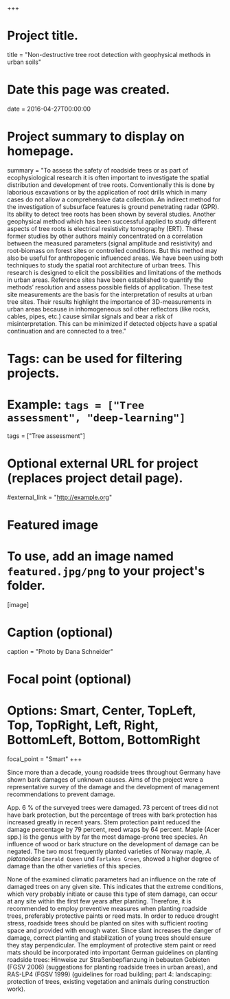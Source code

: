 +++
# Project title.
title = "Non-destructive tree root detection with geophysical methods in urban soils"

# Date this page was created.
date = 2016-04-27T00:00:00

# Project summary to display on homepage.
summary = "To assess the safety of roadside trees or as part of ecophysiological research it is often important to investigate the spatial distribution and development of tree roots. Conventionally this is done by laborious excavations or by the application of root drills which in many cases do not allow a comprehensive data collection. An indirect method for the investigation of subsurface features is ground penetrating radar (GPR). Its ability to detect tree roots has been shown by several studies. Another geophysical method which has been successful applied to study different aspects of tree roots is electrical resistivity tomography (ERT). These former studies by other authors mainly concentrated on a correlation between the measured parameters (signal amplitude and resistivity) and root-biomass on forest sites or controlled conditions. But this method may also be useful for anthropogenic influenced areas. We have been using both techniques to study the spatial root architecture of urban trees. This research is designed to elicit the possibilities and limitations of the methods in urban areas. Reference sites have been established to quantify the methods’ resolution and assess possible fields of application. These test site measurements are the basis for the interpretation of results at urban tree sites. Their results highlight the importance of 3D-measurements in urban areas because in inhomogeneous soil other reflectors (like rocks, cables, pipes, etc.) cause similar signals and bear a risk of misinterpretation. This can be minimized if detected objects have a spatial continuation and are connected to a tree."

# Tags: can be used for filtering projects.
# Example: `tags = ["Tree assessment", "deep-learning"]`
tags = ["Tree assessment"]

# Optional external URL for project (replaces project detail page).
#external_link = "http://example.org"

# Featured image
# To use, add an image named `featured.jpg/png` to your project's folder. 
[image]
  # Caption (optional)
  caption = "Photo by Dana Schneider"

  # Focal point (optional)
  # Options: Smart, Center, TopLeft, Top, TopRight, Left, Right, BottomLeft, Bottom, BottomRight
  focal_point = "Smart"
+++

Since more than a decade, young roadside trees throughout
Germany have shown bark damages of unknown causes. Aims of the project
were a representative survey of the damage and the development of
management recommendations to prevent damage. 

App. 6 % of the surveyed
trees were damaged. 73 percent of trees did not have bark protection,
but the percentage of trees with bark protection has increased greatly
in recent years. Stem protection paint reduced the damage percentage by 79 percent, reed wraps by 64 percent.  Maple
(Acer spp.) is the genus with by far the most damage-prone tree
species. An influence of wood or bark structure on the development of
damage can be negated. The two most frequently planted varieties of
Norway maple, *A. platanoides* `Emerald Queen` und `Farlakes Green`,
showed a higher degree of damage than the other varieties of this
species.

None of the examined climatic parameters had an influence on the rate of damaged trees on any given site.
This indicates that the extreme conditions, which very probably initiate or cause this type of stem damage,
can occur at any site within the first few years after planting. Therefore, it is recommended to employ
preventive measures when planting roadside trees, preferably protective paints or reed mats. In order to
reduce drought stress, roadside trees should be planted on sites with sufficient rooting space and provided
with enough water. Since slant increases the danger of damage, correct planting and stabilization of young
trees should ensure they stay perpendicular.
The employment of protective stem paint or reed mats should be incorporated into important German
guidelines on planting roadside trees: Hinweise zur Straßenbepflanzung in bebauten Gebieten (FGSV
2006) (suggestions for planting roadside trees in urban areas), and
RAS-LP4 (FGSV 1999) (guidelines for road building; part 4: landscaping: protection of trees, existing vegetation and animals during construction
work).
